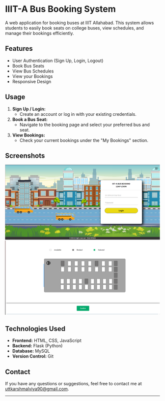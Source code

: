 # IIIT-A Bus Booking System

A web application for booking buses at IIIT Allahabad. This system allows students to easily book seats on college buses, view schedules, and manage their bookings efficiently.

## Features

- User Authentication (Sign Up, Login, Logout)
- Book Bus Seats
- View Bus Schedules
- View your Bookings
- Responsive Design

## Usage

1. **Sign Up / Login:**
   - Create an account or log in with your existing credentials.
2. **Book a Bus Seat:**
   - Navigate to the booking page and select your preferred bus and seat.
3. **View Bookings:**
   - Check your current bookings under the "My Bookings" section.

## Screenshots

![Home Page](screenshots/home.png)
![Booking Page](screenshots/booking.png)

## Technologies Used

- **Frontend:** HTML, CSS, JavaScript
- **Backend:** Flask (Python)
- **Database:** MySQL
- **Version Control:** Git

## Contact

If you have any questions or suggestions, feel free to contact me at [uttkarshmalviya90@gmail.com](mailto:uttkarshmalviya90@gmail.com).

---
